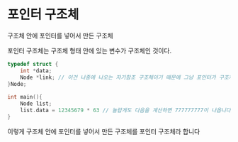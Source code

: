 # 포인터 구조체
구조체 안에 포인터를 넣어서 만든 구조체

포인터 구조체는 구조체 형태 안에 있는 변수가 구조체인 것이다.

```c
typedef struct {
    int *data;
    Node *link; // 이건 나중에 나오는 자기참조 구조체이기 때문에 그냥 포인터가 구조체에 들어갈 수 있구나 그 생각만 하시면 되요^^
}Node;
 
int main(){
    Node list;
    list.data = 12345679 * 63 // 놀랍게도 다음을 계산하면 777777777이 나옵니다.
}
```
이렇게 구조체 안에 포인터를 넣어서 만든 구조체를 포인터 구조체라 합니다